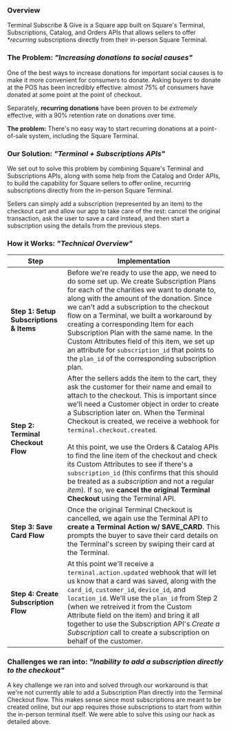 ### Overview
Terminal Subscribe & Give is a Square app built on Square's Terminal, Subscriptions, Catalog, and Orders APIs that allows sellers to offer **recurring* subscriptions directly from their in-person Square Terminal.
<br />

### The Problem: *"Increasing donations to social causes"*
One of the best ways to increase donations for important social causes is to make it more convenient for consumers to donate. Asking buyers to donate at the POS has been incredibly effective: almost 75% of consumers have donated at some point at the point of checkout.

Separately, **recurring donations** have been proven to be _extremely_ effective, with a 90% retention rate on donations over time.

**The problem:** There's no easy way to start recurring donations at a point-of-sale system, including the Square Terminal.

### Our Solution: *"Terminal + Subscriptions APIs"*
We set out to solve this problem by combining Square's Terminal and Subscriptions APIs, along with some help from the Catalog and Order APIs, to build the capability for Square sellers to offer online, recurring subscriptions directly from the in-person Square Terminal.

Sellers can simply add a subscription (represented by an item) to the checkout cart and allow our app to take care of the rest: cancel the original transaction, ask the user to save a card instead, and then start a subscription using the details from the previous steps.

### How it Works: *"Technical Overview"*

| Step      | Implementation |
| ----------- | ----------- |
| **Step 1: Setup Subscriptions & Items**      |  Before we're ready to use the app, we need to do some set up. We create Subscription Plans for each of the charities we want to donate to, along with the amount of the donation. Since we can't add a subscription to the checkout flow on a Terminal, we built a workaround by creating a corresponding Item for each Subscription Plan with the same name. In the Custom Attributes field of this item, we set up an attribute for `subscription_id` that points to the `plan_id` of the corresponding subscription plan.
| **Step 2: Terminal Checkout Flow**      |  After the sellers adds the item to the cart, they ask the customer for their name and email to attach to the checkout. This is important since we'll need a Customer object in order to create a Subscription later on. When the Terminal Checkout is created, we receive a webhook for `terminal.checkout.created`. <br/><br/>At this point, we use the Orders & Catalog APIs to find the line item of the checkout and check its Custom Attributes to see if there's a `subscription_id` (this confirms that this should be treated as a _subscription_ and not a regular _item_). If so, we **cancel the original Terminal Checkout** using the Terminal API.
| **Step 3: Save Card Flow**      |  Once the original Terminal Checkout is cancelled, we again use the Terminal API to **create a Terminal Action w/ SAVE_CARD**. This prompts the buyer to save their card details on the Terminal's screen by swiping their card at the Terminal.
| **Step 4: Create Subscription Flow**      |  At this point we'll receive a `terminal.action.updated` webhook that will let us know that a card was saved, along with the `card_id`, `customer_id`, `device_id`, and `location_id`. We'll use the `plan_id` from Step 2 (when we retreived it from the Custom Attribute field on the item) and bring it all together to use the Subscription API's *Create a Subscription* call to create a subscription on behalf of the customer.

### Challenges we ran into: *"Inability to add a subscription directly to the checkout"*
A key challenge we ran into and solved through our workaround is that we're not currently able to add a Subscription Plan directly into the Terminal Checkout flow. This makes sense since most subscriptions are meant to be created online, but our app requires those subscriptions to start from within the in-person terminal itself. We were able to solve this using our hack as detailed above.
